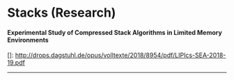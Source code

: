 # Stacks (Research)



#### Experimental Study of Compressed Stack Algorithms in Limited Memory Environments

[]: http://drops.dagstuhl.de/opus/volltexte/2018/8954/pdf/LIPIcs-SEA-2018-19.pdf

------

